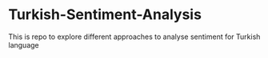 # Turkish-Sentiment-Analysis
This is repo to explore different approaches to analyse sentiment for Turkish language 
